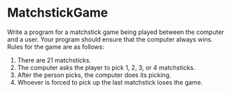 # MatchstickGame
Write a program for a matchstick game being played between the computer 
and a user. Your program should ensure that the computer always wins. 
Rules for the game are as follows:
1) There are 21 matchsticks.
2) The computer asks the player to pick 1, 2, 3, or 4 matchsticks.
3) After the person picks, the computer does its picking.
4) Whoever is forced to pick up the last matchstick loses the game.
